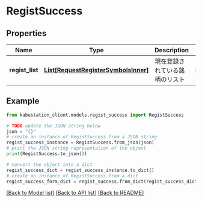 # RegistSuccess


## Properties

Name | Type | Description | Notes
------------ | ------------- | ------------- | -------------
**regist_list** | [**List[RequestRegisterSymbolsInner]**](RequestRegisterSymbolsInner.md) | 現在登録されている銘柄のリスト | [optional] 

## Example

```python
from kabustation_client.models.regist_success import RegistSuccess

# TODO update the JSON string below
json = "{}"
# create an instance of RegistSuccess from a JSON string
regist_success_instance = RegistSuccess.from_json(json)
# print the JSON string representation of the object
print(RegistSuccess.to_json())

# convert the object into a dict
regist_success_dict = regist_success_instance.to_dict()
# create an instance of RegistSuccess from a dict
regist_success_form_dict = regist_success.from_dict(regist_success_dict)
```
[[Back to Model list]](../README.md#documentation-for-models) [[Back to API list]](../README.md#documentation-for-api-endpoints) [[Back to README]](../README.md)


